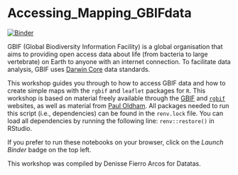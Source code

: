 # Accessing_Mapping_GBIFdata

<!-- badges: start -->
[![Binder](https://mybinder.org/badge_logo.svg)](https://mybinder.org/v2/gh/datatas/Accessing_Mapping_GBIFdata/HEAD)
<!-- badges: end -->

GBIF (Global Biodiversity Information Facility) is a global organisation that aims to providing open access data about life (from bacteria to large vertebrate) on Earth to anyone with an internet connection. To facilitate data analysis, GBIF uses [Darwin Core](https://www.gbif.org/darwin-core) data standards.

This workshop guides you through to how to access GBIF data and how to create simple maps with the `rgbif` and `leaflet` packages for `R`. This workshop is based on material freely available through the [GBIF](https://www.gbif.org/tool/81747/rgbif) and [`rgbif`](https://docs.ropensci.org/rgbif/articles/rgbif.html) websites, as well as material from [Paul Oldham](https://poldham.github.io/abs/gbif.html). All packages needed to run this script (i.e., dependencies) can be found in the `renv.lock` file. You can load all dependencies by running the following line: `renv::restore()` in RStudio.

If you prefer to run these notebooks on your browser, click on the *Launch Binder* badge on the top left.

This workshop was compiled by Denisse Fierro Arcos for Datatas.
